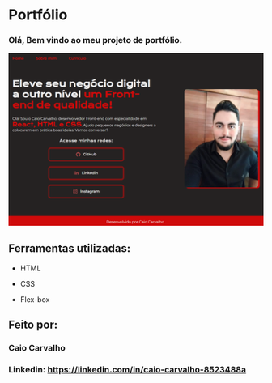 # Portfólio 
### Olá, Bem vindo ao meu projeto de portfólio.

![image](https://github.com/BnCCarvalho/portfolio/blob/12cd648ac74d79f721cd2e6e76b575b8f7786bc0/assets/Visual.PNG)

## Ferramentas utilizadas:

* HTML

* CSS

* Flex-box

## Feito por:

### Caio Carvalho

### Linkedin: https://linkedin.com/in/caio-carvalho-8523488a

```
